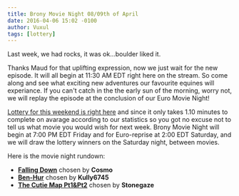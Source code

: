 ```yaml
---
title: Brony Movie Night 08/09th of April
date: 2016-04-06 15:02 -0100
author: Vuxul
tags: [lottery]
---
```


Last week, we had rocks, it was ok...boulder liked it.

Thanks Maud for that uplifting expression, now we just wait for the new episode. It will all begin at 11:30 AM EDT right here on the stream. So come along and see what exciting new adventures our favourite equines will experiance. If you can't catch in the the early sun of the morning, worry not, we will replay the episode at the conclusion of our Euro Movie Night!


[Lottery for this weekend is right here][lotto] and since it only takes 1.10 minutes to complete on avarage according to our statistics so you got no excuse not to tell us what movie you would wish for next week. Brony Movie Night will begin at 7:00 PM EDT Friday and for Euro-reprise at 2:00 EDT Saturday, and we will draw the lottery winners on the Saturday night, between movies.


Here is the movie night rundown:

 - **[Falling Down][m1]** chosen by **Cosmo**
 - **[Ben-Hur][m2]** chosen by **Kully6745**
 - **[The Cutie Map Pt1&Pt2][p1]** chosen by **Stonegaze**

[m1]: http://www.imdb.com/title/tt0106856/
[m2]: http://www.imdb.com/title/tt0052618/
[p1]: http://mlp.wikia.com/wiki/The_Cutie_Map_-_Part_1
[lotto]: https://bronystate.typeform.com/to/fgljNh
